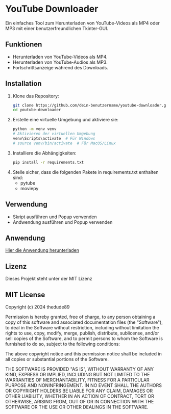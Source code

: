 # YouTube Downloader

Ein einfaches Tool zum Herunterladen von YouTube-Videos als MP4 oder MP3 mit einer benutzerfreundlichen Tkinter-GUI.

## Funktionen

- Herunterladen von YouTube-Videos als MP4.
- Herunterladen von YouTube-Audios als MP3.
- Fortschrittsanzeige während des Downloads.

## Installation

1. Klone das Repository:
   ```bash
   git clone https://github.com/dein-benutzername/youtube-downloader.git
   cd youtube-downloader
   ```
2. Erstelle eine virtuelle Umgebung und aktiviere sie:
   ```bash
   python -m venv venv
   # Aktivieren der virtuellen Umgebung
   venv\Scripts\activate  # Für Windows
   # source venv/bin/activate  # Für MacOS/Linux
   ```
3. Installiere die Abhängigkeiten:
   ```bash
   pip install -r requirements.txt
   ```
4. Stelle sicher, dass die folgenden Pakete in requirements.txt enthalten sind:
   - pytube
   - moviepy
## Verwendung
- Skript ausführen und Popup verwenden
- Andwendung ausführen und Popup verwenden
## Anwendung
[Hier die Anwendung herunterladen](https://drive.google.com/file/d/1p3fjMdhPW6e4oCpvDQ7dqgNd2jcFH4Fy/view?usp=sharing)
## Lizenz
Dieses Projekt steht unter der MIT Lizenz

## MIT License

Copyright (c) 2024 thedude89

Permission is hereby granted, free of charge, to any person obtaining a copy
of this software and associated documentation files (the "Software"), to deal
in the Software without restriction, including without limitation the rights
to use, copy, modify, merge, publish, distribute, sublicense, and/or sell
copies of the Software, and to permit persons to whom the Software is
furnished to do so, subject to the following conditions:

The above copyright notice and this permission notice shall be included in all
copies or substantial portions of the Software.

THE SOFTWARE IS PROVIDED "AS IS", WITHOUT WARRANTY OF ANY KIND, EXPRESS OR
IMPLIED, INCLUDING BUT NOT LIMITED TO THE WARRANTIES OF MERCHANTABILITY,
FITNESS FOR A PARTICULAR PURPOSE AND NONINFRINGEMENT. IN NO EVENT SHALL THE
AUTHORS OR COPYRIGHT HOLDERS BE LIABLE FOR ANY CLAIM, DAMAGES OR OTHER
LIABILITY, WHETHER IN AN ACTION OF CONTRACT, TORT OR OTHERWISE, ARISING FROM,
OUT OF OR IN CONNECTION WITH THE SOFTWARE OR THE USE OR OTHER DEALINGS IN THE
SOFTWARE.
